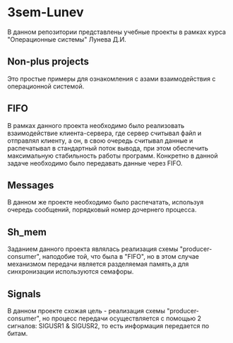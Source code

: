 # 3sem-Lunev
В данном репозитории представлены учебные проекты в рамках курса "Операционные системы" Лунева Д.И.

## Non-plus projects
Это простые примеры для ознакомления с азами взаимодействия с операционной системой.
## FIFO
В рамках данного проекта необходимо было реализовать взаимодействие клиента-сервера, где сервер считывал файл и отправлял клиенту, а он, в свою очередь считывал данные и распечатывал в стандартный поток вывода, при этом обеспечить максимальную стабильность работы программ. Конкретно в данной задаче необходимо было передавать данные через FIFO.
## Messages
В данном же проекте необходимо было распечатать, используя очередь сообщений, порядковый номер дочернего процесса. 
## Sh_mem
Заданием данного проекта являлась реализация схемы "producer-consumer", наподобие той, что была в "FIFO", но в этом случае механизмом передачи является разделяемая память,а для синхронизации используются семафоры. 
## Signals
В данном проекте схожая цель - реализация схемы "producer-consumer", но процесс передачи осуществляется с помощью 2 сигналов: SIGUSR1 & SIGUSR2, то есть информация передается по битам.
